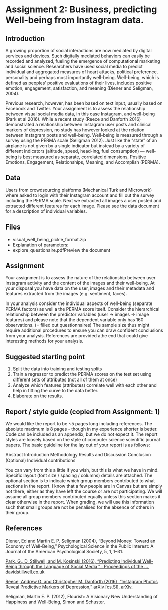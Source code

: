 # Assignment 2: Business, predicting Well-being from Instagram data.

## Introduction

A growing proportion of social interactions are now mediated by digital services and devices. Such digitally mediated behaviors can easily be recorded and analyzed, fueling the emergence of computational marketing and social science. Researchers have used social media to predict individual and aggregated measures of heart attacks, political preference, personality and perhaps most importantly well-being. Well-being, which is defined as peoples’ positive evaluations of their lives, includes positive emotion, engagement, satisfaction, and meaning (Diener and Seligman, 2004).

Previous research, however, has been based on text input, usually based on Facebook and Twitter. Your assignment is to assess the relationship between visual social media data, in this case Instagram, and well-being (Park et al 2016). While a recent study (Reece and Danforth 2016) demonstrated a relationship between Instagram user posts and clinical markers of depression, no study has however looked at the relation between Instagram posts and well-being. Well-being is measured through a survey using the PERMA scale (Seligman 2012). Just like the “state” of an airplane is not given by a single indicator but instead by a variety of different indicators (altitude, speed, head-ing, fuel consumption) — well-being is best measured as separate, correlated dimensions, Positive Emotions, Engagement, Relationships, Meaning, and Accomplish (PERMA).


## Data

Users from crowdsourcing platforms (Mechanical Turk and Microwork) where asked to login with their Instagram account and fill out the survey including the PERMA scale. Next we extracted all images a user posted and extracted different features for each image. Please see the data document for a description of individual variables.


## Files
* visual_well_being_pickle_format.zip
* Explanation of parameters:
* explore_questionaire.pdfPreview the document


## Assignment

Your assignment is to assess the nature of the relationship between user Instagram activity and the content of the images and their well-being. At your disposal you have data on the user, images and their metadata and features extracted from the images (e.g. sentiment, faces).

In your analysis consider the individual aspects of well-being (separate PERMA factors) as well a the PERMA score itself. Consider the hierarchical relationship between the predictor variables (user -> images -> image features) and please note that the dependent variable only has 160 observations. (= filled out questionnaires) The sample size thus might require additional procedures to ensure you can draw confident conclusions from your analysis. References are provided athe end that could give interesting methods for your analysis.


## Suggested starting point

1) Split the data into training and testing splits
2) Train a regressor to predict the PERMA scores on the test set using different sets of attributes (not all of them at once)
3) Analyze which features (attributes) correlate well with each other and help in fitting the curve to the data better.
4) Elaborate on the results.


## Report / style guide (copied from Assignment: 1)

We would like the report to be ~5 pages long including references. The absolute maximum is 8 pages - though in my experience shorter is better. Code can be included as an appendix, but we do not expect it. The report styles are loosely based on the style of computer science scientific journal papers. The basic guideline for the lay out of your report is as follows:

Abstract
Introduction
Methodology
Results and Discussion
Conclusion
(Optional) Individual contributions

You can vary from this a little if you wish, but this is what we have in mind. Specific layout (font size / spacing / columns) details are attached. The optional section is to indicate which group members contributed to what sections in the report. I know that a few people are in Canvas but are simply not there, either as they have left the course or are not participating. We will assume all group members contributed equally unless this section makes it clear otherwise in the report. When grading, we will use this information such that small groups are not be penalised for the absence of others in their group.


## References

Diener, Ed and Martin E. P. Seligman (2004), “Beyond Money: Toward an Economy of Well-Being,” Psychological Science in the Public Interest: A Journal of the American Psychological Society, 5, 1, 1–31.

[Park, G., D. Stillwell, and M. Kosinski (2016), “Predicting Individual Well-Being through the Language of Social Media,” : Proceedings of the …, davidstillwell.co.uk](http://www.davidstillwell.co.uk/articles/2016_predicting_wellbeing.pdf)

[Reece, Andrew G. and Christopher M. Danforth (2016), “Instagram Photos Reveal Predictive Markers of Depression,” arXiv [cs.SI], arXiv. ](http://arxiv.org/abs/1608.03282)

Seligman, Martin E. P. (2012), Flourish: A Visionary New Understanding of Happiness and Well-Being, Simon and Schuster.
